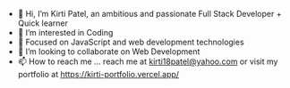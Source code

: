 - 👋 Hi, I’m Kirti Patel, an ambitious and passionate Full Stack Developer + Quick learner
- 👀 I’m interested in Coding 
- 🌱 Focused on JavaScript and web development technologies 
- 💞️ I’m looking to collaborate on Web Development
- 📫 How to reach me ... reach me at kirti18patel@yahoo.com or visit my portfolio at https://kirti-portfolio.vercel.app/

<!---
kirti18patel/kirti18patel is a ✨ special ✨ repository because its `README.md` (this file) appears on your GitHub profile.
You can click the Preview link to take a look at your changes.
--->
